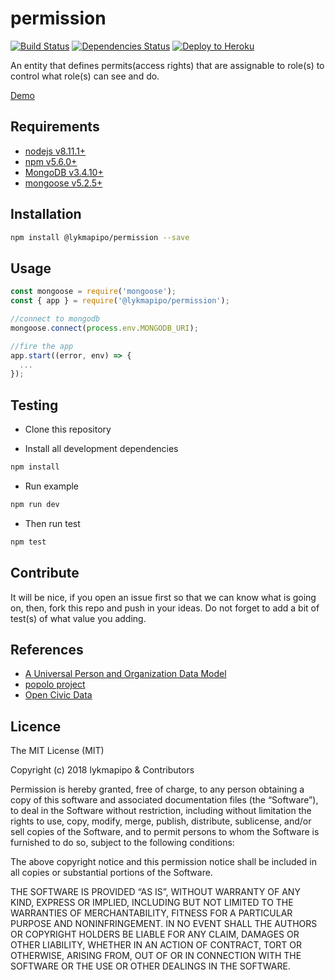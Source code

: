# permission

[![Build Status](https://travis-ci.org/lykmapipo/permission.svg?branch=master)](https://travis-ci.org/lykmapipo/permission)
[![Dependencies Status](https://david-dm.org/lykmapipo/permission/status.svg?style=flat-square)](https://david-dm.org/lykmapipo/permission)
[![Deploy to Heroku](https://www.herokucdn.com/deploy/button.png)](https://heroku.com/deploy?template=https://github.com/lykmapipo/permission/tree/master)

An entity that defines permits(access rights) that are assignable to role(s) to control what role(s) can see and do.

[Demo](https://permision.herokuapp.com/v1/permissions)

## Requirements

- [nodejs v8.11.1+](https://nodejs.org)
- [npm v5.6.0+](https://www.npmjs.com/)
- [MongoDB v3.4.10+](https://www.mongodb.com/)
- [mongoose v5.2.5+](https://github.com/Automattic/mongoose)

## Installation

```sh
npm install @lykmapipo/permission --save
```

## Usage

```js
const mongoose = require('mongoose');
const { app } = require('@lykmapipo/permission');

//connect to mongodb
mongoose.connect(process.env.MONGODB_URI);

//fire the app
app.start((error, env) => {
  ...
});
```

## Testing

- Clone this repository

- Install all development dependencies

```sh
npm install
```

- Run example

```sh
npm run dev
```

- Then run test

```sh
npm test
```

## Contribute

It will be nice, if you open an issue first so that we can know what is going on, then, fork this repo and push in your ideas. Do not forget to add a bit of test(s) of what value you adding.

## References
- [A Universal Person and Organization Data Model](http://tdan.com/a-universal-person-and-organization-data-model/5014)
- [popolo project](https://www.popoloproject.com/)
- [Open Civic Data](http://docs.opencivicdata.org/en/latest/index.html)

## Licence

The MIT License (MIT)

Copyright (c) 2018 lykmapipo & Contributors

Permission is hereby granted, free of charge, to any person obtaining a copy of this software and associated documentation files (the “Software”), to deal in the Software without restriction, including without limitation the rights to use, copy, modify, merge, publish, distribute, sublicense, and/or sell copies of the Software, and to permit persons to whom the Software is furnished to do so, subject to the following conditions:

The above copyright notice and this permission notice shall be included in all copies or substantial portions of the Software.

THE SOFTWARE IS PROVIDED “AS IS”, WITHOUT WARRANTY OF ANY KIND, EXPRESS OR IMPLIED, INCLUDING BUT NOT LIMITED TO THE WARRANTIES OF MERCHANTABILITY, FITNESS FOR A PARTICULAR PURPOSE AND NONINFRINGEMENT. IN NO EVENT SHALL THE AUTHORS OR COPYRIGHT HOLDERS BE LIABLE FOR ANY CLAIM, DAMAGES OR OTHER LIABILITY, WHETHER IN AN ACTION OF CONTRACT, TORT OR OTHERWISE, ARISING FROM, OUT OF OR IN CONNECTION WITH THE SOFTWARE OR THE USE OR OTHER DEALINGS IN THE SOFTWARE.
